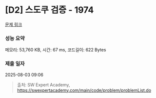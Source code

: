 # [D2] 스도쿠 검증 - 1974 

[문제 링크](https://swexpertacademy.com/main/code/problem/problemDetail.do?contestProbId=AV5Psz16AYEDFAUq) 

### 성능 요약

메모리: 53,760 KB, 시간: 67 ms, 코드길이: 622 Bytes

### 제출 일자

2025-08-03 09:06



> 출처: SW Expert Academy, https://swexpertacademy.com/main/code/problem/problemList.do